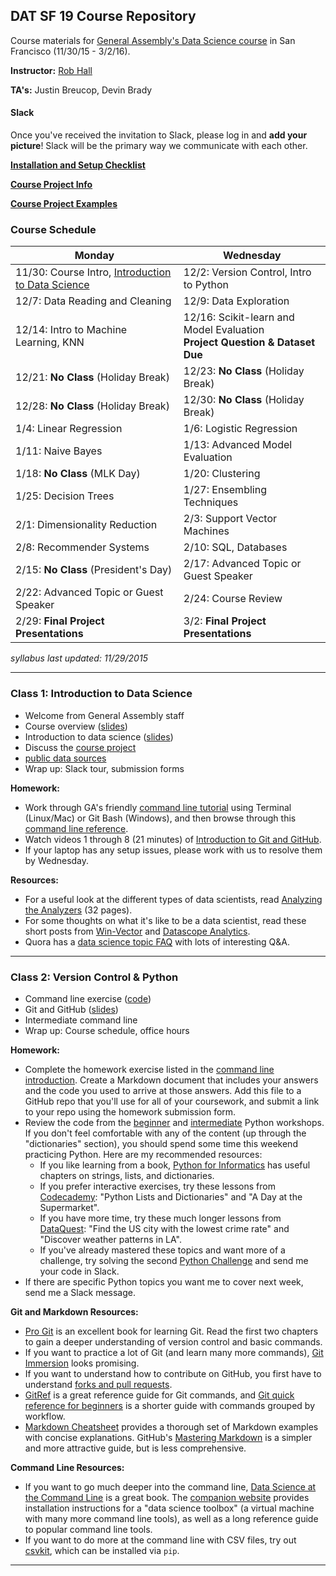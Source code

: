 ## DAT SF 19 Course Repository

Course materials for [General Assembly's Data Science course](https://generalassemb.ly/education/data-science/san-francisco) in San Francisco (11/30/15 - 3/2/16).

**Instructor:** [Rob Hall](https://generalassemb.ly/instructors/rob-hall/1864)

**TA's:** Justin Breucop, Devin Brady

#### Slack

Once you've received the invitation to Slack, please log in and **add your picture**!
Slack will be the primary way we communicate with each other.

**[Installation and Setup Checklist](other/setup_checklist.md)**

**[Course Project Info](project/README.md)**

**[Course Project Examples](project/project-examples.md)**

### Course Schedule

Monday | Wednesday
--- | ---
11/30: Course Intro, [Introduction to Data Science](#class-1-introduction-to-data-science) | 12/2: Version Control, Intro to Python
12/7: Data Reading and Cleaning | 12/9: Data Exploration
12/14: Intro to Machine Learning, KNN | 12/16: Scikit-learn and Model Evaluation <br>**Project Question & Dataset Due**
12/21: **No Class** (Holiday Break) | 12/23: **No Class** (Holiday Break)
12/28: **No Class** (Holiday Break) | 12/30: **No Class** (Holiday Break)
1/4: Linear Regression | 1/6: Logistic Regression
1/11: Naive Bayes | 1/13: Advanced Model Evaluation
1/18: **No Class** (MLK Day) | 1/20: Clustering
1/25: Decision Trees | 1/27: Ensembling Techniques
2/1: Dimensionality Reduction | 2/3: Support Vector Machines
2/8: Recommender Systems | 2/10: SQL, Databases
2/15: **No Class** (President's Day) | 2/17: Advanced Topic or Guest Speaker
2/22: Advanced Topic or Guest Speaker | 2/24: Course Review |
2/29: **Final Project Presentations** | 3/2: **Final Project Presentations**

_syllabus last updated: 11/29/2015_



-----

### Class 1: Introduction to Data Science
* Welcome from General Assembly staff
* Course overview ([slides](slides/01_course_overview.pdf))
* Introduction to data science ([slides](slides/dat19_01_intro_to_data_science.pdf))
* Discuss the [course project](project/README.md)
* [public data sources](project/public_data.md)
* Wrap up: Slack tour, submission forms

**Homework:**
* Work through GA's friendly [command line tutorial](http://generalassembly.github.io/prework/command-line/#/) using Terminal (Linux/Mac) or Git Bash (Windows), and then browse through this [command line reference](code/02_command_line.md).
* Watch videos 1 through 8 (21 minutes) of [Introduction to Git and GitHub](https://www.youtube.com/playlist?list=PL5-da3qGB5IBLMp7LtN8Nc3Efd4hJq0kD).
* If your laptop has any setup issues, please work with us to resolve them by Wednesday.

**Resources:**
* For a useful look at the different types of data scientists, read [Analyzing the Analyzers](http://cdn.oreillystatic.com/oreilly/radarreport/0636920029014/Analyzing_the_Analyzers.pdf) (32 pages).
* For some thoughts on what it's like to be a data scientist, read these short posts from [Win-Vector](http://www.win-vector.com/blog/2012/09/on-being-a-data-scientist/) and [Datascope Analytics](http://datascopeanalytics.com/what-we-think/2014/07/31/six-qualities-of-a-great-data-scientist).
* Quora has a [data science topic FAQ](https://www.quora.com/Data-Science) with lots of interesting Q&A.

-----

### Class 2: Version Control & Python
* Command line exercise ([code](code/02_command_line.md))
* Git and GitHub ([slides](slides/02_git_github.pdf))
* Intermediate command line
* Wrap up: Course schedule, office hours

**Homework:**
* Complete the homework exercise listed in the [command line introduction](code/02_command_line.md#homework-exercise). Create a Markdown document that includes your answers and the code you used to arrive at those answers. Add this file to a GitHub repo that you'll use for all of your coursework, and submit a link to your repo using the homework submission form.
* Review the code from the [beginner](code/00_python_beginner_workshop.py) and [intermediate](code/00_python_intermediate_workshop.py) Python workshops. If you don't feel comfortable with any of the content (up through the "dictionaries" section), you should spend some time this weekend practicing Python. Here are my recommended resources:
    * If you like learning from a book, [Python for Informatics](http://www.pythonlearn.com/html-270/) has useful chapters on strings, lists, and dictionaries.
    * If you prefer interactive exercises, try these lessons from [Codecademy](http://www.codecademy.com/en/tracks/python): "Python Lists and Dictionaries" and "A Day at the Supermarket".
    * If you have more time, try these much longer lessons from [DataQuest](https://dataquest.io/missions): "Find the US city with the lowest crime rate" and "Discover weather patterns in LA".
    * If you've already mastered these topics and want more of a challenge, try solving the second [Python Challenge](http://www.pythonchallenge.com/) and send me your code in Slack.
* If there are specific Python topics you want me to cover next week, send me a Slack message.

**Git and Markdown Resources:**
* [Pro Git](http://git-scm.com/book/en/v2) is an excellent book for learning Git. Read the first two chapters to gain a deeper understanding of version control and basic commands.
* If you want to practice a lot of Git (and learn many more commands), [Git Immersion](http://gitimmersion.com/) looks promising.
* If you want to understand how to contribute on GitHub, you first have to understand [forks and pull requests](http://www.dataschool.io/simple-guide-to-forks-in-github-and-git/).
* [GitRef](http://gitref.org/) is a great reference guide for Git commands, and [Git quick reference for beginners](http://www.dataschool.io/git-quick-reference-for-beginners/) is a shorter guide with commands grouped by workflow.
* [Markdown Cheatsheet](https://github.com/adam-p/markdown-here/wiki/Markdown-Cheatsheet) provides a thorough set of Markdown examples with concise explanations. GitHub's [Mastering Markdown](https://guides.github.com/features/mastering-markdown/) is a simpler and more attractive guide, but is less comprehensive.

**Command Line Resources:**
* If you want to go much deeper into the command line, [Data Science at the Command Line](http://shop.oreilly.com/product/0636920032823.do) is a great book. The [companion website](http://datascienceatthecommandline.com/) provides installation instructions for a "data science toolbox" (a virtual machine with many more command line tools), as well as a long reference guide to popular command line tools.
* If you want to do more at the command line with CSV files, try out [csvkit](http://csvkit.readthedocs.org/), which can be installed via `pip`.

-----

<!--
### Homework Schedule

Please submit completed homework assignments by pushing them to your homework repo under your own userid and then telling us where to find your homework via the [homework submission form](http://goo.gl/forms/QBZBG4P3bm).

HW | Topics | Dataset | Assigned | Due
--- | --- | --- | --- | ---
1 | Data Exploration | titanic | 3/11 | 3/16
2 | KNN & Cross Validation | iris | 3/18 | 3/25
FP1 | Elevator Pitch | N/A | 3/23 | 4/1
3 | Decision Trees | bank | 3/30 (as mandatory) | 4/8 (extended)
4 | Logistic Regression, ROC/AUC, & Imbalanced Classes | spam | 4/13 | 4/20
FP2 | [First Draft](https://github.com/ga-students/DAT_SF_13/blob/master/project/dat_project.md#april-26-first-draft-due) of Final Project | yours | 4/13 | 4/27
FP3 | [Peer Feedback](https://github.com/ga-students/DAT_SF_13/blob/master/project/peer_review_guidelines.md) on FP First Draft | yours | 4/27 | 5/4

### Communication

#### Office Hours

instructor | times available | method
:----------|:-------------------|:--
Ankit      | Wednesday, 6:00 - 6:30 PM | in person before class, slack, hangouts by appointment
Chetan	   | Monday, 6:00 - 6:30 PM | in person before class, hangouts by appointment
Matt       | Thursday, 6:00 - 7:00 PM | in person (at GA in "the concourse"), slack, hangouts by appointment
Rob        | Tues & Thurs, all day   | slack (quickest response) or hangouts by appointment

Please use email or Slack to schedule office hours. Use [office hours] in the subject line as it can help us find the emails easier and reply more quickly.
-->
